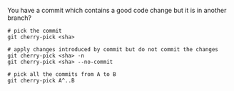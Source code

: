 You have a commit which contains a good code change but it is in another branch?

```
# pick the commit 
git cherry-pick <sha>

# apply changes introduced by commit but do not commit the changes
git cherry-pick <sha> -n
git cherry-pick <sha> --no-commit

# pick all the commits from A to B
git cherry-pick A^..B
```
